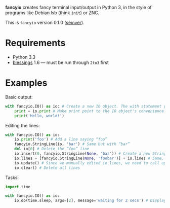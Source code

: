 **fancyio** creates fancy terminal input/output in Python 3, in the style of programs like Debian lsb (think `init`) or ZNC.

This is `fancyio` version 0.1.0 ([semver][]).

Requirements
============

*   Python 3.3
*   [blessings][] 1.6 — must be run through `2to3` first

Examples
========

Basic output:

```Python
with fancyio.IO() as io: # Create a new IO object. The with statement prints a newline after the last line on exit.
    print = io.print # Make print point to the IO object's convenience method instead of the built-in function.
    print('Hello, world!')
```

Editing the lines:

```Python
with fancyio.IO() as io:
    io.print('foo') # Add a line saying “foo”
    fancyio.StringLine(io, 'bar') # Same but with “bar”
    del io[0] # Delete the “foo” line
    io.insert(0, fancyio.StringLine(None, 'baz')) # Create a new StringLine which is not associated with the io object, and insert it.
    io.lines = [fancyio.StringLine(None, 'foobar')] + io.lines # Same, but by manually editing the list of lines.
    io.update() # Since we manually edited io.lines, we need to call update.
    io.clear() # Delete all lines
```

Tasks:

```Python
import time

with fancyio.IO() as io:
    io.do(time.sleep, args=[2], message='waiting for 2 secs') # Displays an ellipsis, which changes to “ok” after the function is done.
```

[blessings]: https://github.com/erikrose/blessings (github: erikrose: blessings)
[semver]: http://semver.org/ (Semantic Versioning 2.0.0)
